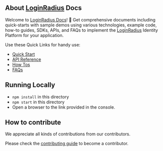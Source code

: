 

## About [LoginRadius](https://www.loginradius.com/) Docs

Welcome to [LoginRadius Docs](https://github.com/LoginRadius/docs)! 👋 Get comprehensive documents including quick-starts with sample demos using various technologies, example code, how-to guides, SDKs, APIs, and FAQs to implement the [LoginRadius](https://github.com/LoginRadius) Identity Platform for your application. 

Use these Quick Links for handy use:
- [Quick Start](https://www.loginradius.com/docs/developer/)
- [API Reference](https://www.loginradius.com/docs/developer/api/)
- [How Tos](https://www.loginradius.com/docs/developer/howto/dashboard-setup/)
- [FAQs](https://www.loginradius.com/docs/developer/faq/api-credentials/)


## Running Locally 


- `npm install` in this directory
- `npm start` in this directory
-  Open a browser to the link provided in the console.


## How to contribute

We appreciate all kinds of contributions from our contributors.

Please check the [contributing guide](CONTRIBUTING.MD) to become a contributor.
